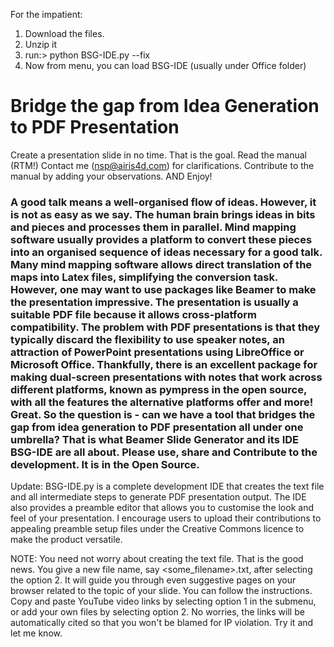 For the impatient:

1. Download the files.
2. Unzip it
3. run:> python BSG-IDE.py --fix
4. Now from menu, you can load BSG-IDE (usually under Office folder)

# Bridge the gap from Idea Generation to PDF Presentation

Create a presentation slide in no time. That is the goal. Read the manual (RTM!) Contact me (nsp@airis4d.com) for clarifications. Contribute to the manual by adding your observations. AND Enjoy!

### A good talk means a well-organised flow of ideas. However, it is not as easy as we say. The human brain brings ideas in bits and pieces and processes them in parallel. Mind mapping software usually provides a platform to convert these pieces into an organised sequence of ideas necessary for a good talk. Many mind mapping software allows direct translation of the maps into Latex files, simplifying the conversion task. However, one may want to use packages like Beamer to make the presentation impressive. The presentation is usually a suitable PDF file because it allows cross-platform compatibility. The problem with PDF presentations is that they typically discard the flexibility to use speaker notes, an attraction of PowerPoint presentations using LibreOffice or Microsoft Office. Thankfully, there is an excellent package for making dual-screen presentations with notes that work across different platforms, known as pympress in the open source, with all the features the alternative platforms offer and more! Great. So the question is - can we have a tool that bridges the gap from idea generation to PDF presentation all under one umbrella? That is what Beamer Slide Generator and its IDE BSG-IDE are all about. Please use, share and Contribute to the development. It is in the Open Source.

Update:  BSG-IDE.py  is a complete development IDE that creates the text file and all intermediate steps to generate PDF presentation output. The IDE also provides a preamble editor that allows you to customise the look and feel of your presentation. I encourage users to upload their contributions to appealing preamble setup files under the Creative Commons licence to make the product versatile.

NOTE: You need not worry about creating the text file. That is the good news. You give a new file name, say <some_filename>.txt, after selecting the option 2. It will guide you through even suggestive pages on your browser related to the topic of your slide. You can follow the instructions. Copy and paste YouTube video links by selecting option 1 in the submenu, or add your own files by selecting option 2. No worries, the links will be automatically cited so that you won't be blamed for IP violation. Try it and let me know.
